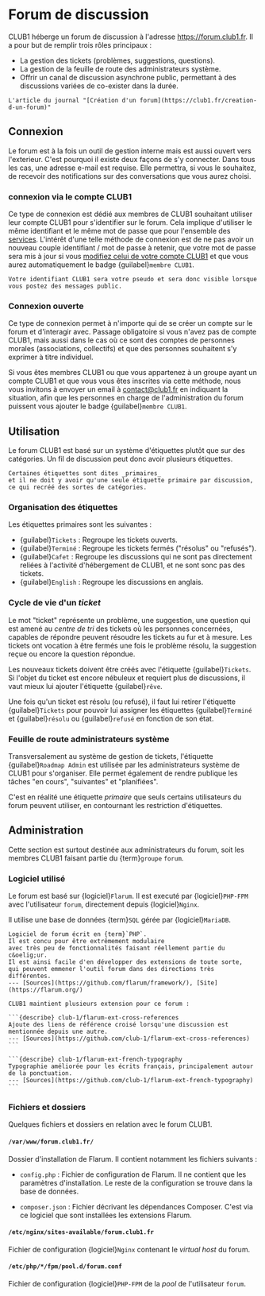 Forum de discussion
===================

CLUB1 héberge un forum de discussion à l'adresse <https://forum.club1.fr>.
Il a pour but de remplir trois rôles principaux :

- La gestion des tickets (problèmes, suggestions, questions).
- La gestion de la feuille de route des administrateurs système.
- Offrir un canal de discussion asynchrone public,
  permettant à des discussions variées de co-exister dans la durée.

```{admonition} Voir aussi
L'article du journal "[Création d'un forum](https://club1.fr/creation-d-un-forum)"
```

Connexion
---------

Le forum est à la fois un outil de gestion interne mais est aussi ouvert vers l'exterieur.
C'est pourquoi il existe deux façons de s'y connecter. Dans tous les cas, une adresse e-mail est requise.
Elle permettra, si vous le souhaitez, de recevoir des notifications sur des conversations que vous aurez choisi.

### connexion via le compte CLUB1

Ce type de connexion est dédié aux membres de CLUB1 souhaitant utiliser leur compte CLUB1 pour s'identifier sur le forum.
Cela implique d'utiliser le même identifiant et le même mot de passe
que pour l'ensemble des [services](/services-membres.md).
L'intérêt d'une telle méthode de connexion est de ne pas avoir un nouveau couple identifiant / mot de passe à retenir,
que votre mot de passe sera mis à jour si vous [modifiez celui de votre compte CLUB1](/faq.md#comment-modifier-mon-mot-de-passe-de-membre-club1)
et que vous aurez automatiquement le badge {guilabel}`membre CLUB1`.

```{warning}
Votre identifiant CLUB1 sera votre pseudo et sera donc visible lorsque vous postez des messages public.
```

### Connexion ouverte

Ce type de connexion permet à n'importe qui de se créer un compte sur le forum et d'interagir avec.
Passage obligatoire si vous n'avez pas de compte CLUB1,
mais aussi dans le cas où ce sont des comptes de personnes morales (associations, collectifs)
et que des personnes souhaitent s'y exprimer à titre individuel.

Si vous êtes membres CLUB1 ou que vous appartenez à un groupe ayant un compte CLUB1
et que vous vous êtes inscrites via cette méthode,
nous vous invitons à envoyer un email à <contact@club1.fr> en indiquant la situation,
afin que les personnes en charge de l'administration du forum puissent vous ajouter le badge {guilabel}`membre CLUB1`.


Utilisation
-----------

Le forum CLUB1 est basé sur un système d'étiquettes plutôt que sur des catégories.
Un fil de discussion peut donc avoir plusieurs étiquettes.

```{important}
Certaines étiquettes sont dites _primaires_
et il ne doit y avoir qu'une seule étiquette primaire par discussion,
ce qui recréé des sortes de catégories.
```

### Organisation des étiquettes

Les étiquettes primaires sont les suivantes :

- {guilabel}`Tickets` : Regroupe les tickets ouverts.
- {guilabel}`Terminé` : Regroupe les tickets fermés ("résolus" ou "refusés").
- {guilabel}`Cafet` : Regroupe les discussions qui ne sont pas directement reliées à l'activité d'hébergement de CLUB1,
  et ne sont sonc pas des tickets.
- {guilabel}`English` : Regroupe les discussions en anglais.


### Cycle de vie d'un _ticket_

Le mot "ticket" représente un problème, une suggestion, une question qui est amené au _centre de tri_ des tickets
où les personnes concernées, capables de répondre peuvent résoudre les tickets au fur et à mesure.
Les tickets ont vocation à être fermés une fois le problème résolu, la suggestion reçue ou encore la question répondue.

Les nouveaux tickets doivent être créés avec l'étiquette {guilabel}`Tickets`.
Si l'objet du ticket est encore nébuleux et requiert plus de discussions,
il vaut mieux lui ajouter l'étiquette {guilabel}`rêve`.

Une fois qu'un ticket est résolu (ou refusé),
il faut lui retirer l'étiquette {guilabel}`Tickets`
pour pouvoir lui assigner les étiquettes {guilabel}`Terminé` et {guilabel}`résolu` ou {guilabel}`refusé` en fonction de son état.

### Feuille de route administrateurs système

Transversalement au système de gestion de tickets,
l'étiquette {guilabel}`Roadmap Admin` est utilisée par les administrateurs système de CLUB1 pour s'organiser.
Elle permet également de rendre publique les tâches "en cours", "suivantes" et "planifiées".

C'est en réalité une étiquette _primaire_ que seuls certains utilisateurs du forum peuvent utiliser,
en contournant les restriction d'étiquettes.


Administration
--------------

Cette section est surtout destinée aux administrateurs du forum,
soit les membres CLUB1 faisant partie du {term}`groupe` `forum`.

### Logiciel utilisé

Le forum est basé sur {logiciel}`Flarum`.
Il est executé par {logiciel}`PHP-FPM` avec l'utilisateur `forum`,
directement depuis {logiciel}`Nginx`.

Il utilise une base de données {term}`SQL` gérée par {logiciel}`MariaDB`.

````{logiciel} Flarum
Logiciel de forum écrit en {term}`PHP`.
Il est concu pour être extrêmement modulaire
avec très peu de fonctionnalités faisant réellement partie du c&oelig;ur.
Il est ainsi facile d'en développer des extensions de toute sorte,
qui peuvent emmener l'outil forum dans des directions très différentes.
--- [Sources](https://github.com/flarum/framework/), [Site](https://flarum.org/)

CLUB1 maintient plusieurs extension pour ce forum :

```{describe} club-1/flarum-ext-cross-references
Ajoute des liens de référence croisé lorsqu'une discussion est mentionnée depuis une autre.
--- [Sources](https://github.com/club-1/flarum-ext-cross-references)
```

```{describe} club-1/flarum-ext-french-typography
Typographie améliorée pour les écrits français, principalement autour de la ponctuation.
--- [Sources](https://github.com/club-1/flarum-ext-french-typography)
```

````

### Fichiers et dossiers

Quelques fichiers et dossiers en relation avec le forum CLUB1.

#### `/var/www/forum.club1.fr/`

Dossier d'installation de Flarum.
Il contient notamment les fichiers suivants :

- `config.php` : Fichier de configuration de Flarum.
  Il ne contient que les paramètres d'installation.
  Le reste de la configuration se trouve dans la base de données.

- `composer.json` : Fichier décrivant les dépendances Composer.
  C'est via ce logiciel que sont installées les extensions Flarum.

#### `/etc/nginx/sites-available/forum.club1.fr`

Fichier de configuration {logiciel}`Nginx` contenant le _virtual host_ du forum.


#### `/etc/php/*/fpm/pool.d/forum.conf`

Fichier de configuration {logiciel}`PHP-FPM` de la _pool_ de l'utilisateur `forum`.

